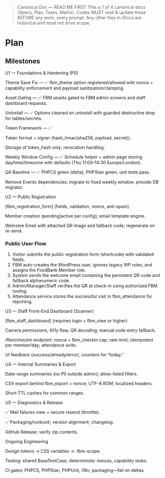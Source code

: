 > Canonical Doc — READ ME FIRST
> This is 1 of 4 canonical docs (Specs, Plan, Tasks, Matrix).
> Codex MUST read & update these BEFORE any work, every prompt.
> Any other files in /Docs are historical and must not drive scope.

# Plan

## Milestones

U1 — Foundations & Hardening (P0)

Theme Save Fix — ✅ fbm_theme option registered/allowed with nonce + capability enforcement and payload sanitization/clamping.

Asset Gating — ✅ FBM assets gated to FBM admin screens and staff dashboard requests.

Uninstall — ✅ Options cleaned on uninstall with guarded destructive drop for tables/secrets.

Token Framework — ✅

Token format + signer (hash_hmac(sha256, payload, secret)).

Storage of token_hash only; revocation handling.

Weekly Window Config — ✅ Schedule helper + admin page storing day/time/timezone with defaults (Thu 11:00–14:30 Europe/London).

QA Baseline — ✅ PHPCS green (delta), PHPStan green, unit tests pass.

Remove Events dependencies: migrate to fixed weekly window; provide DB migrator.

U2 — Public Registration

[fbm_registration_form] (fields, validation, nonce, anti-spam).

Member creation (pending|active per config); email template engine.

Welcome Email with attached QR image and fallback code; regenerate on re-send.

### Public User Flow

1. Visitor submits the public registration form (shortcode) with validated fields.
2. FBM auto-creates the WordPress user, ignores legacy WP roles, and assigns the FoodBank Member role.
3. System sends the welcome email containing the persistent QR code and fallback alphanumeric code.
4. Admin/Manager/Staff verifies the QR at check-in using authorized FBM tooling.
5. Attendance service stores the successful visit in fbm_attendance for reporting.

U3 — Staff Front-End Dashboard (Scanner)

[fbm_staff_dashboard] (requires login + fbm_view or higher).

Camera permissions, A11y flow, QR decoding; manual code entry fallback.

/fbm/checkin endpoint: nonce + fbm_checkin cap; rate-limit; idempotent per member/day; attendance write.

UI feedback (success/already/error), counters for “today.”

U4 — Internal Summaries & Export

Date-range summaries (no PII outside admin); allow-listed filters.

CSV export behind fbm_export + nonce; UTF-8 BOM; localized headers.

Short-TTL caches for common ranges.

U5 — Diagnostics & Release

✅ Mail failures view + secure resend (throttle).

✅ Packaging/runbook; version alignment; changelog.

GitHub Release; verify zip contents.

Ongoing Engineering

Design tokens → CSS variables → .fbm-scope.

Testing: shared BaseTestCase, deterministic nonces, capability stubs.

CI gates: PHPCS, PHPStan, PHPUnit, i18n, packaging—fail on deltas.
